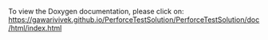 To view the Doxygen documentation, please click on:
https://gawarivivek.github.io/PerforceTestSolution/PerforceTestSolution/doc/html/index.html

